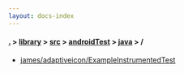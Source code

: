 ```yaml
---
layout: docs-index
---
```

#### [.](./../../../../index) > [library](./../../../index) > [src](./../../index) > [androidTest](./../index) > [java](./index) > **/**

- [james/adaptiveicon/ExampleInstrumentedTest](james/adaptiveicon/ExampleInstrumentedTest)
